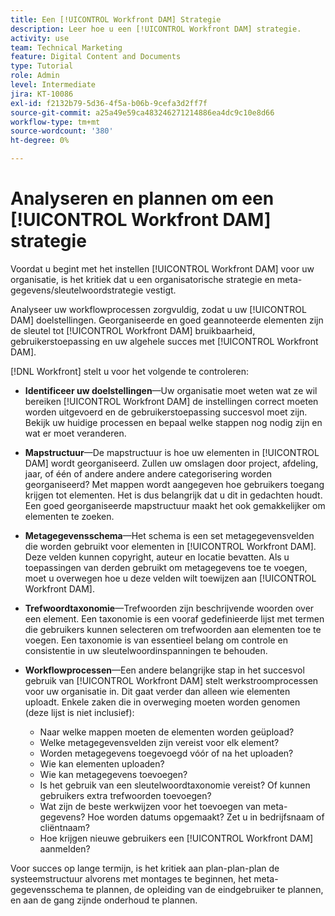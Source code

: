 ```yaml
---
title: Een [!UICONTROL Workfront DAM] Strategie
description: Leer hoe u een [!UICONTROL Workfront DAM] strategie.
activity: use
team: Technical Marketing
feature: Digital Content and Documents
type: Tutorial
role: Admin
level: Intermediate
jira: KT-10086
exl-id: f2132b79-5d36-4f5a-b06b-9cefa3d2ff7f
source-git-commit: a25a49e59ca483246271214886ea4dc9c10e8d66
workflow-type: tm+mt
source-wordcount: '380'
ht-degree: 0%

---
```


# Analyseren en plannen om een [!UICONTROL Workfront DAM] strategie

Voordat u begint met het instellen [!UICONTROL Workfront DAM] voor uw organisatie, is het kritiek dat u een organisatorische strategie en meta-gegevens/sleutelwoordstrategie vestigt.

Analyseer uw workflowprocessen zorgvuldig, zodat u uw [!UICONTROL DAM] doelstellingen. Georganiseerde en goed geannoteerde elementen zijn de sleutel tot [!UICONTROL Workfront DAM] bruikbaarheid, gebruikerstoepassing en uw algehele succes met [!UICONTROL Workfront DAM].

[!DNL Workfront] stelt u voor het volgende te controleren:

* **Identificeer uw doelstellingen**—Uw organisatie moet weten wat ze wil bereiken [!UICONTROL Workfront DAM] de instellingen correct moeten worden uitgevoerd en de gebruikerstoepassing succesvol moet zijn. Bekijk uw huidige processen en bepaal welke stappen nog nodig zijn en wat er moet veranderen.
* **Mapstructuur**—De mapstructuur is hoe uw elementen in [!UICONTROL DAM] wordt georganiseerd. Zullen uw omslagen door project, afdeling, jaar, of één of andere andere andere categorisering worden georganiseerd? Met mappen wordt aangegeven hoe gebruikers toegang krijgen tot elementen. Het is dus belangrijk dat u dit in gedachten houdt. Een goed georganiseerde mapstructuur maakt het ook gemakkelijker om elementen te zoeken.
* **Metagegevensschema**—Het schema is een set metagegevensvelden die worden gebruikt voor elementen in [!UICONTROL Workfront DAM]. Deze velden kunnen copyright, auteur en locatie bevatten. Als u toepassingen van derden gebruikt om metagegevens toe te voegen, moet u overwegen hoe u deze velden wilt toewijzen aan [!UICONTROL Workfront DAM].
* **Trefwoordtaxonomie**—Trefwoorden zijn beschrijvende woorden over een element. Een taxonomie is een vooraf gedefinieerde lijst met termen die gebruikers kunnen selecteren om trefwoorden aan elementen toe te voegen. Een taxonomie is van essentieel belang om controle en consistentie in uw sleutelwoordinspanningen te behouden.
* **Workflowprocessen**—Een andere belangrijke stap in het succesvol gebruik van [!UICONTROL Workfront DAM] stelt werkstroomprocessen voor uw organisatie in. Dit gaat verder dan alleen wie elementen uploadt. Enkele zaken die in overweging moeten worden genomen (deze lijst is niet inclusief):

   * Naar welke mappen moeten de elementen worden geüpload?
   * Welke metagegevensvelden zijn vereist voor elk element?
   * Worden metagegevens toegevoegd vóór of na het uploaden?
   * Wie kan elementen uploaden?
   * Wie kan metagegevens toevoegen?
   * Is het gebruik van een sleutelwoordtaxonomie vereist? Of kunnen gebruikers extra trefwoorden toevoegen?
   * Wat zijn de beste werkwijzen voor het toevoegen van meta-gegevens? Hoe worden datums opgemaakt? Zet u in bedrijfsnaam of cliëntnaam?
   * Hoe krijgen nieuwe gebruikers een [!UICONTROL Workfront DAM] aanmelden?

Voor succes op lange termijn, is het kritiek aan plan-plan-plan de systeemstructuur alvorens met montages te beginnen, het meta-gegevensschema te plannen, de opleiding van de eindgebruiker te plannen, en aan de gang zijnde onderhoud te plannen.
